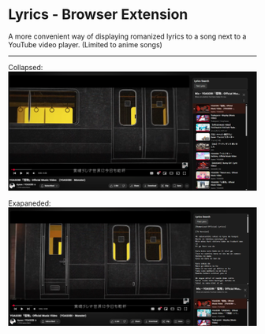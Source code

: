 # Lyrics - Browser Extension

A more convenient way of displaying romanized lyrics to a song next to a YouTube video player. (Limited to anime songs)

---
Collapsed:
![Lyrics Panel Demo](assets/neutral.png)

Exapaneded:
![Lyrics Panel Demo](assets/opened.png)

